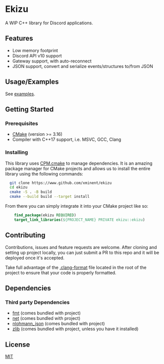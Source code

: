 # Ekizu

A WIP C++ library for Discord applications.

## Features

- Low memory footprint
- Discord API v10 support
- Gateway support, with auto-reconnect
- JSON support, convert and serialize events/structures to/from JSON

## Usage/Examples

See [examples](https://github.com/Xminent/ekizu/tree/dev/examples).

## Getting Started

### Prerequisites

- [CMake](https://cmake.org/download/) (version >= 3.16)
- Compiler with C++17 support, i.e. MSVC, GCC, Clang

### Installing

This library uses [CPM.cmake](https://github.com/cpm-cmake/CPM.cmake) to manage dependencies. It is an amazing package manager for CMake projects and allows us to install the entire library using the following commands:

```bash
  git clone https://www.github.com/xminent/ekizu
  cd ekizu
  cmake -S . -B build
  cmake --build build --target install
```

From there you can simply integrate it into your CMake project like so:

```cmake
    find_package(ekizu REQUIRED)
    target_link_libraries(${PROJECT_NAME} PRIVATE ekizu::ekizu)
```

## Contributing

Contributions, issues and feature requests are welcome. After cloning and setting up project locally, you can just submit
a PR to this repo and it will be deployed once it's accepted.

Take full advantage of the [.clang-format](README.md) file located in the root of the project to ensure that your code is properly formatted.

## Dependencies

### Third party Dependencies

- [fmt](https://github.com/fmtlib/fmt) (comes bundled with project)
- [net](https://github.com/xminent/net) (comes bundled with project)
- [nlohmann_json](https://github.com/nlohmann/json) (comes bundled with project)
- [zlib](https://github.com/madler/zlib) (comes bundled with project, unless you have it installed)

## License

[MIT](https://choosealicense.com/licenses/mit/)